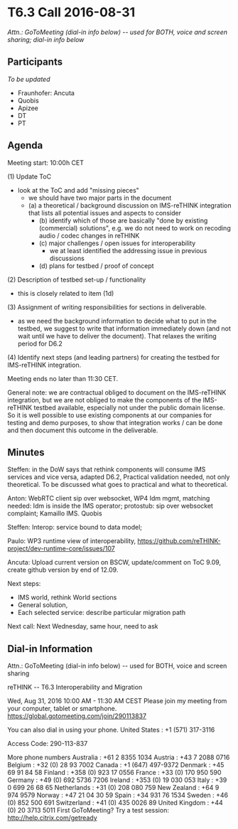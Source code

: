 # T6.3 Call  2016-08-31

*Attn.: GoToMeeting (dial-in info below) -- used for BOTH, voice and screen sharing; dial-in info below*

## Participants
*To be updated*
  * Fraunhofer:  Ancuta
  * Quobis
  * Apizee
  * DT
  * PT

## Agenda 

Meeting start: 10:00h CET

(1) Update ToC
  * look at the ToC and add "missing pieces"
	  * we should have two major parts in the document
    * (a) a theoretical / background discussion on IMS-reTHINK integration
			that lists all potential issues and aspects to consider
	    * (b) identify which of those are basically "done by existing (commercial) solutions", e.g.
			we do not need to work on recoding audio / codec changes in reTHINK
      * (c) major challenges / open issues for interoperability
        * we at least identified the addressing issue in previous discussions
      * (d) plans for testbed / proof of concept

(2) Description of testbed set-up / functionality
  * this is closely related to item (1d)

(3) Assignment of writing responsibilities for sections in deliverable.
  * as we need the background information to decide what to put in the testbed,
		we suggest to write that information immediately down (and not wait
		until we have to deliver the document).  That relaxes the writing period
		for D6.2

(4) Identify next steps (and leading partners) for creating the testbed for IMS-reTHINK 
	integration.

Meeting ends no later than 11:30 CET.


General note:  we are contractual obliged to document on the IMS-reTHINK integration,
but we are not obliged to make the components of the IMS-reTHINK testbed available,
especially not under the public domain license.  So it is well possible to use existing
components at our companies for testing and demo purposes, to show that integration
works / can be done and then document this outcome in the deliverable.

## Minutes
Steffen: in the DoW says that rethink components will consume IMS services and vice versa, adapted D6.2, Practical validation needed, not only theoretical. To be discussed what goes to practical and what to theoretical.

Anton: WebRTC client sip over websocket, WP4 Idm mgmt, matching needed: Idm is inside the IMS operator; 
protostub: sip over websocket complaint; Kamaillo IMS. Quobis

Steffen: Interop: service bound to data model;

Paulo: WP3 runtime view of interoperability, https://github.com/reTHINK-project/dev-runtime-core/issues/107

Ancuta: Upload current version on BSCW, update/comment on ToC 9.09, create github version by end of 12.09.

Next steps: 
* IMS world, rethink World sections
* General solution, 
* Each selected service: describe particular migration path

Next call: Next Wednesday, same hour, need to ask


## Dial-in Information

Attn.: GoToMeeting (dial-in info below) -- used for BOTH, voice and screen sharing

reTHINK -- T6.3 Interoperability and Migration

Wed, Aug 31, 2016 10:00 AM - 11:30 AM CEST
Please join my meeting from your computer, tablet or smartphone.
https://global.gotomeeting.com/join/290113837


You can also dial in using your phone.
United States : +1 (571) 317-3116

Access Code: 290-113-837

More phone numbers
Australia : +61 2 8355 1034
Austria : +43 7 2088 0716
Belgium : +32 (0) 28 93 7002
Canada : +1 (647) 497-9372
Denmark : +45 69 91 84 58
Finland : +358 (0) 923 17 0556
France : +33 (0) 170 950 590
Germany : +49 (0) 692 5736 7206
Ireland : +353 (0) 19 030 053
Italy : +39 0 699 26 68 65
Netherlands : +31 (0) 208 080 759
New Zealand : +64 9 974 9579
Norway : +47 21 04 30 59
Spain : +34 931 76 1534
Sweden : +46 (0) 852 500 691
Switzerland : +41 (0) 435 0026 89
United Kingdom : +44 (0) 20 3713 5011
First GoToMeeting? Try a test session: http://help.citrix.com/getready



